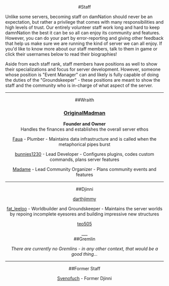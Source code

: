 ---
---

<div style="text-align: center;" markdown="1">
#Staff
</div>

Unlike some servers, becoming staff on damNation should never be an expectation, but rather a privilege that comes with many responsibilities and high levels of trust. Our entirely volunteer staff work long and hard to keep damnNation the best it can be so all can enjoy its community and features. However, you can do your part by error-reporting and giving other feedback that help us make sure we are running the kind of server we can all enjoy. If you'd like to know more about our staff members, talk to them in game or click their usernames below to read their biographies!

Aside from each staff rank, staff members have positions as well to show their specializations and focus for server development. However, someone whose position is "Event Manager" can and likely is fully capable of doing the duties of the "Groundskeeper" - these positions are meant to show the staff and the community who is in-charge of what aspect of the server. 

___

<div style="text-align: center;" markdown="1">
##Wraith
</div>

<center><h3><a href="{{site.baseurl}}/bio/originalmadman">OriginalMadman</a></h3>
<b>Founder and Owner</b>
<center>Handles the finances and establishes the overall server ethos</center>
<p><a href="{{site.baseurl}}/bio/faua">Faua</a> - Plumber - Maintains data infrastructure and is called when the metaphorical pipes burst</p>
<p><a href="{{site.baseurl}}/bio/bunnies1230">bunnies1230</a> - Lead Developer - Configures plugins, codes custom commands, plans server features</p>
<p><a href="{{site.baseurl}}/bio/madame">Madame</a> - Lead Community Organizer - Plans community events and features</p>

___

<div style="text-align: center;" markdown="1">
##Djinni
</div>

<p><a href="{{site.baseurl}}/bio/darthjimmy">darthjimmy</a></p>
<p><a href="{{site.baseurl}}/bio/fat_leeloo">fat_leeloo</a> - Worldbuilder and Groundskeeper - Maintains the server worlds by repoing incomplete eyesores and building impressive new structures</p>
<p><a href="{{site.baseurl}}/bio/teo505">teo505</a></p>
___

<div style="text-align: center;" markdown="1">
##Gremlin
</div>

<i>There are currently no Gremlins - in any other context, that would be a good thing...</i>

___

<div style="text-align: center;" markdown="1">
##Former Staff
</div>

<p><a href="{{site.baseurl}}/bio/svenofuch">Svenofuch</a> - Former Djinni</p>
